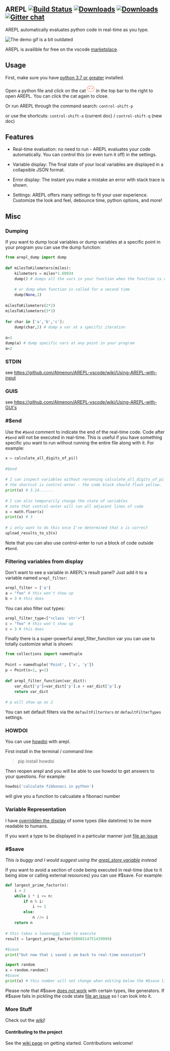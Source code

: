 ## AREPL [![Build Status](https://github.com/Almenon/AREPL-vscode/workflows/.github/workflows/main.yml/badge.svg?branch=master)](https://github.com/Almenon/AREPL-vscode/actions?query=workflow%3A.github%2Fworkflows%2Fmain.yml) [![Downloads](https://vsmarketplacebadge.apphb.com/installs/almenon.arepl.svg)](https://marketplace.visualstudio.com/items?itemName=almenon.arepl) [![Downloads](https://vsmarketplacebadge.apphb.com/rating-star/almenon.arepl.svg)](https://marketplace.visualstudio.com/items?itemName=almenon.arepl) [![Gitter chat](https://badges.gitter.im/arepl/gitter.png)](https://gitter.im/arepl/lobby)

AREPL automatically evaluates python code in real-time as you type.

![The demo gif is a bit outdated](https://raw.githubusercontent.com/Almenon/AREPL-vscode/master/areplDemoGif2.gif)

AREPL is availible for free on the vscode [marketplace](https://marketplace.visualstudio.com/items?itemName=almenon.arepl#overview).

## Usage

First, make sure you have [python 3.7 or greater](https://www.python.org/downloads/) installed.

Open a python file and click on the cat ![cat](https://github.com/almenon/arepl-vscode/raw/HEAD/./media/happy_cat_24.png)  in the top bar to the right to open AREPL. You can click the cat again to close.

Or run AREPL through the command search: `control-shift-p`

or use the shortcuts: `control-shift-a` (current doc) / `control-shift-q` (new doc)

## Features

* Real-time evaluation: no need to run - AREPL evaluates your code automatically. You can control this (or even turn it off) in the settings.

* Variable display: The final state of your local variables are displayed in a collapsible JSON format.

* Error display: The instant you make a mistake an error with stack trace is shown.

* Settings: AREPL offers many settings to fit your user experience.  Customize the look and feel, debounce time, python options, and more!

## Misc

### Dumping

If you want to dump local variables or dump variables at a specific point in your program you can use the dump function:

```python
from arepl_dump import dump

def milesToKilometers(miles):
    kilometers = miles*1.60934
    dump() # dumps all the vars in your function when the function is called the first time

    # or dump when function is called for a second time
    dump(None,1)

milesToKilometers(2*2)
milesToKilometers(3*3)

for char in ['a','b','c']:
    dump(char,2) # dump a var at a specific iteration

a=1
dump(a) # dump specific vars at any point in your program
a=2
```

### STDIN

see https://github.com/Almenon/AREPL-vscode/wiki/Using-AREPL-with-input

### GUIS

see https://github.com/Almenon/AREPL-vscode/wiki/Using-AREPL-with-GUI's

### #$end

Use the `#$end` comment to indicate the end of the real-time code. Code after `#$end` will not be executed in real-time.
This is useful if you have something specific you want to run without running the entire file along with it. For example:

```python
x = calculate_all_digits_of_pi()

#$end

# I can inspect variables without rerunning calculate_all_digits_of_pi
# the shortcut is control-enter - the code block should flash yellow.
print(x) # 3.14......

# I can also temporarily change the state of variables
# note that control-enter will run all adjacent lines of code
x = math.floor(x)
print(x) # 3

# i only want to do this once I've determined that x is correct
upload_results_to_s3(x)
```

Note that you can also use control-enter to run a block of code outside `#$end`.

### Filtering variables from display

Don't want to see a variable in AREPL's result panel?
Just add it to a variable named `arepl_filter`:

```python
arepl_filter = ['a']
a = "foo" # this won't show up
b = 3 # this does
```

You can also filter out types:

```python
arepl_filter_type=["<class 'str'>"]
c = "foo" # this won't show up
c = 3 # this does
```

Finally there is a super-powerful arepl_filter_function var you can use to totally customize what is shown:

```python
from collections import namedtuple

Point = namedtuple('Point', ['x', 'y'])
p = Point(x=1, y=1)

def arepl_filter_function(var_dict):
    var_dict['p']=var_dict['p'].x + var_dict['p'].y
    return var_dict

# p will show up as 2
```

You can set default filters via the `defaultFilterVars` or `defaultFilterTypes` settings.

### HOWDOI

You can use [howdoi](https://github.com/gleitz/howdoi) with arepl.

First install in the terminal / command line:

> pip install howdoi

Then reopen arepl and you will be able to use howdoi to get answers to your questions. For example:

```python
howdoi('calculate fibbonaci in python')
```

 will give you a function to calcualate a fibonaci number

### Variable Representation

I have [overridden the display](https://github.com/Almenon/AREPL-backend/blob/master/python/arepl_custom_handlers.py) of some types (like datetime) to be more readable to humans.

If you want a type to be displayed in a particular manner just [file an issue](https://github.com/Almenon/AREPL-vscode/issues)


### #$save

*This is buggy and I would suggest using the [arepl_store variable](https://github.com/Almenon/AREPL-vscode/wiki/Caching-data-between-runs) instead*

If you want to avoid a section of code being executed in real-time (due to it being slow or calling external resources) you can use \#\$save.  For example:

```python
def largest_prime_factor(n):
    i = 2
    while i * i <= n:
        if n % i:
            i += 1
        else:
            n //= i
    return n

# this takes a looonnggg time to execute
result = largest_prime_factor(8008514751439999)

#$save
print("but now that i saved i am back to real-time execution")
```

```python
import random
x = random.random()
#$save
print(x) # this number will not change when editing below the #$save line
```

Please note that \#\$save [does not work](https://github.com/Almenon/AREPL-vscode/issues/53) with certain types, like generators.  If #$save fails in pickling the code state [file an issue](https://github.com/Almenon/AREPL-vscode/issues) so I can look into it.

### More Stuff

Check out the [wiki](https://github.com/Almenon/AREPL-vscode/wiki)!

#### Contributing to the project

See the [wiki page](https://github.com/Almenon/AREPL-vscode/wiki/Getting-Started-for-contributors-to-AREPL) on getting started. Contributions welcome!
